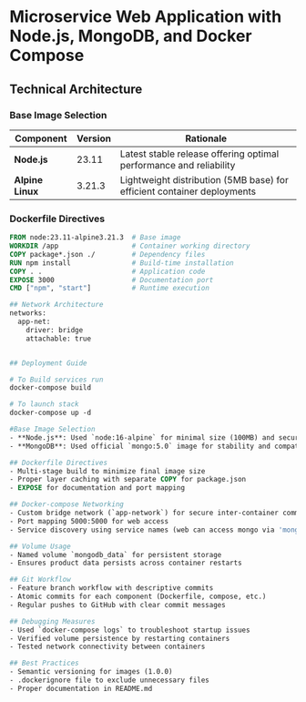 # Microservice Web Application with Node.js, MongoDB, and Docker Compose

## Technical Architecture

### Base Image Selection

| Component       | Version       | Rationale                                                                 |
|-----------------|---------------|---------------------------------------------------------------------------|
| **Node.js**     | 23.11         | Latest stable release offering optimal performance and reliability         |
| **Alpine Linux**| 3.21.3        | Lightweight distribution (5MB base) for efficient container deployments   |

### Dockerfile Directives

```dockerfile
FROM node:23.11-alpine3.21.3  # Base image
WORKDIR /app                  # Container working directory
COPY package*.json ./         # Dependency files
RUN npm install               # Build-time installation
COPY . .                      # Application code
EXPOSE 3000                   # Documentation port
CMD ["npm", "start"]          # Runtime execution

## Network Architecture
networks:
  app-net:
    driver: bridge
    attachable: true


## Deployment Guide

# To Build services run
docker-compose build

# To launch stack
docker-compose up -d

#Base Image Selection
- **Node.js**: Used `node:16-alpine` for minimal size (100MB) and security
- **MongoDB**: Used official `mongo:5.0` image for stability and compatibility

## Dockerfile Directives
- Multi-stage build to minimize final image size
- Proper layer caching with separate COPY for package.json
- EXPOSE for documentation and port mapping

## Docker-compose Networking
- Custom bridge network (`app-network`) for secure inter-container communication
- Port mapping 5000:5000 for web access
- Service discovery using service names (web can access mongo via 'mongo' hostname)

## Volume Usage
- Named volume `mongodb_data` for persistent storage
- Ensures product data persists across container restarts

## Git Workflow
- Feature branch workflow with descriptive commits
- Atomic commits for each component (Dockerfile, compose, etc.)
- Regular pushes to GitHub with clear commit messages

## Debugging Measures
- Used `docker-compose logs` to troubleshoot startup issues
- Verified volume persistence by restarting containers
- Tested network connectivity between containers

## Best Practices
- Semantic versioning for images (1.0.0)
- .dockerignore file to exclude unnecessary files
- Proper documentation in README.md
